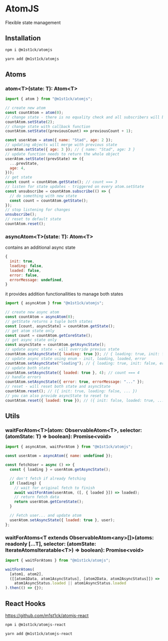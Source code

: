 # AtomJS

Flexible state management

## Installation
```sh
npm i @m1st1ck/atomjs
```

```sh
yarn add @m1st1ck/atomjs
```

## Atoms

### atom\<T\>(state: T): Atom\<T\>

```javascript
import { atom } from "@m1st1ck/atomjs";

// create new atom
const countAtom = atom(0);
// change state - there is no equality check and all subscribers will be notified
countAtom.setState(2);
// change state with callback function
countAtom.setState((previousCount) => previousCount + 1);

const userAtom = atom({ name: "Stad", age: 2 });
// updating objects will merge with previous state
userAtom.setState({ age: 3 }); // { name: "Stad", age: 3 }
// update function needs to return the whole object
userAtom.setState((prevState) => ({
  ...prevState,
  age: 4,
}));
// get state
const count = countAtom.getState(); // count === 3
// listen for state updates - triggered on every atom.setState
const unsubscribe = countAtom.subscribe(() => {
  // do something with new state
  const count = countAtom.getState();
});
// stop listening for changes
unsubscribe();
// reset to default state
countAtom.reset();
```

### asyncAtom\<T\>(state: T): Atom\<T\>

contains an additional async state

```javascript
{
  init: true,
  loading: false,
  loaded: false,
  error: false,
  errorMessage: undefined,
}
```

it provides addition functionallities to manage both states

```javascript
import { asyncAtom } from "@m1st1ck/atomjs";

// create new async atom
const countAtom = asyncAtom(0);
// getState returns a tuple both states
const [count, asyncState] = countAtom.getState();
// get atom state only
const count = countAtom.getCoreState();
// get async state only
const asyncState = countAtom.getAsyncState();
// update async state - will override previus state
countAtom.setAsyncState({ loading: true }); // { loading: true, init: false, error: false, ... }
// update async state using enum - init, loading, loaded, error
countAtom.setAsyncState("loading"); // { loading: true, init: false, error: false, ... }
// update both state
countAtom.setAsyncState({ loaded: true }, 4); // count === 4
// handle errors
countAtom.setAsyncState({ error: true, errorMessage: "..." });
// reset - will reset both state and asyncState
countAtom.reset(); // ({ init: true, loading: false, ... })
// you can also provide asyncState to reset to
countAtom.reset({ loaded: true }); // ({ init: false, loaded: true, ... })
```

## Utils

### waitForAtom\<T\>(atom: ObservableAtom\<T\>, selector: (atomState: T) => boolean): Promise\<void\>

```javascript
import { asyncAtom, waitForAtom } from "@m1st1ck/atomjs";

const userAtom = asyncAtom({ name: undefined });

const fetchUser = async () => {
  const { loading } = userAtom.getAsyncState();

  // don't fetch if already fetching
  if (loading) {
    // wait for original fetch to finish
    await waitForAtom(userAtom, ([, { loaded }]) => loaded);
    // return fetch data
    return userAtom.getCoreState();
  }

  // Fetch user... and update atom
  userAtom.setAsyncState({ loaded: true }, user);
};
```

### waitForAtoms<T extends ObservableAtom\<any>\[]>(atoms: readonly [...T], selector: (atomState: IterateAtomsIteratable\<T\>) => boolean): Promise\<void\>

```javascript
import { waitForAtoms } from "@m1st1ck/atomjs";

waitForAtoms(
  [atom1, atom2],
  ([[atom1Data, atom1AsyncStatus], [atom2Data, atom2AsyncStatus]]) =>
    atom1AsyncStatus.loaded || atom1AsyncStatus.loaded
).then(() => {});
```

## React Hooks

https://github.com/m1st1ck/atomjs-react

```sh
npm i @m1st1ck/atomjs-react
```

```sh
yarn add @m1st1ck/atomjs-react
```
